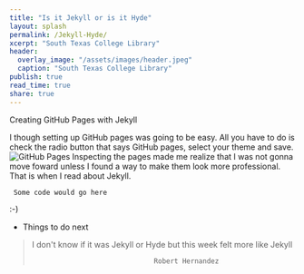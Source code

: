 ```yaml
---
title: "Is it Jekyll or is it Hyde"
layout: splash
permalink: /Jekyll-Hyde/
xcerpt: "South Texas College Library"
header:
  overlay_image: "/assets/images/header.jpeg"
  caption: "South Texas College Library"
publish: true
read_time: true
share: true
---
```


Creating GitHub Pages with Jekyll

I though setting up GitHub pages was going to be easy. All you have to do is check the radio button that says GitHub pages, select your theme and save.
![GitHub Pages](/assets/images/githubpages.png)
Inspecting the pages made me realize that I was not gonna move foward unless I found a way to make them look more professional. That is when I read about Jekyll.


` Some code would go here`

:-)

* Things to do next

> I don't know if it was Jekyll or Hyde but this week felt more like Jekyll
>
>                                   Robert Hernandez